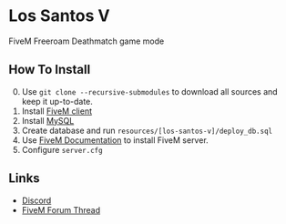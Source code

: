 # Los Santos V
FiveM Freeroam Deathmatch game mode

## How To Install
0. Use `git clone --recursive-submodules` to download all sources and keep it up-to-date.
1. Install [FiveM client](https://fivem.net/)
2. Install [MySQL](https://www.mysql.com/)
3. Create database and run `resources/[los-santos-v]/deploy_db.sql`
4. Use [FiveM Documentation](http://docs.fivem.net/server-manual/setting-up-a-server/) to install FiveM server.
5. Configure `server.cfg`

## Links
* [Discord](https://discord.gg/VY2hJa9)
* [FiveM Forum Thread](https://forum.fivem.net/t/release-los-santos-v-deathmatch-now-fully-open-source)

